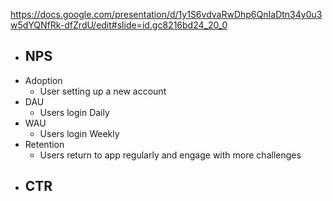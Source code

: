 https://docs.google.com/presentation/d/1y1S6vdvaRwDhp6QnIaDtn34y0u3w5dYQNfRk-dfZrdU/edit#slide=id.gc8216bd24_20_0  

- NPS
    -
- Adoption
    - User setting up a new account
- DAU
    - Users login Daily
- WAU
    - Users login Weekly
- Retention
    - Users return to app regularly and engage with more challenges
- CTR
    -
